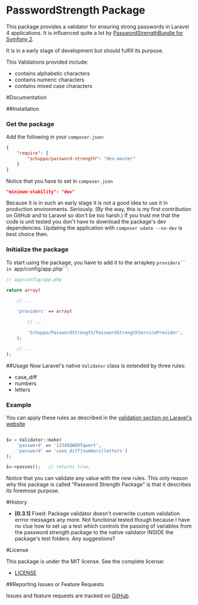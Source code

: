 PasswordStrength Package
================

This package provides a validator for ensuring strong passwords in Laravel 4 applications. It is influenced quite a lot by [PasswordStrengthBundle for Symfony 2](https://github.com/jbafford/PasswordStrengthBundle).

It is in a early stage of development but should fulfill its purpose.

This Validations provided include:

- contains alphabetic characters
- contains numeric characters
- contains mixed case characters


#Documentation

##Installation

### Get the package

Add the following in your `composer.json`:

``` json
{
    "require": {
        "schuppo/password-strength": "dev-master"
    }
}
```
Notice that you have to set in ```composer.json```
``` json
"minimum-stability": "dev"
```
Because it is in such an early stage it is not a good idea to use it in production environments. Seriously. (By the way, this is my first contribution on GitHub and to Laravel so don't be too harsh.)
If you trust me that the code is unit tested you don't have to download the package's dev dependencies. Updating the application with `composer udate --no-dev` is best choice then.

### Initialize the package

To start using the package, you have to add it to the arraykey ```providers`` in ```app/config/app.php```:

``` php
// app/config/app.php

return array(

    // ...

    'providers' => array(

        // ...

        'Schuppo/PasswordStrength/PasswordStrengthServiceProvider',
    );

    // ...
);
```


##Usage
Now Laravel's native ```Validator``` class is extended by three rules:

- case_diff
- numbers
- letters

### Example
You can apply these rules as described in the [validation section on Laravel's website](http://laravel.com/docs/validation)
``` php

$v = Validator::make(
    'password' => '12345QWERTqwert',
    'password' => 'case_diff|numbers|letters')
);

$v->passes();   // returns true;
```

Notice that you can validate any value with the new rules. This only reason why this package is called "Password Strength Package" is that it describes its foremose purpose.

#History
- **[0.3.1]** Fixed: Package validator doesn't overwrite custom validation errror messages any more. Not functional tested though because I have no clue how to set up a test which controls the passing of variables from the password strength package to the native validator INSIDE the package's test folders. Any suggestions?

#License

This package is under the MIT license. See the complete license:

- [LICENSE](https://github.com/schuppo/PasswordStrengthPackage/LICENSE)


##Reporting Issues or Feature Requests

Issues and feature requests are tracked on [GitHub](https://github.com/schuppo/PasswordStrengthPackage/issues).
